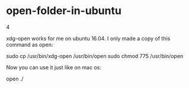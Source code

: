 # open-folder-in-ubuntu


4

xdg-open works for me on ubuntu 16.04. I only made a copy of this command as open:

sudo cp /usr/bin/xdg-open /usr/bin/open
sudo chmod 775 /usr/bin/open

Now you can use it just like on mac os:

open ./

